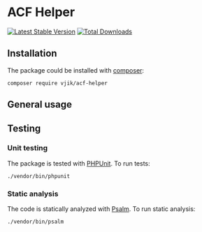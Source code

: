 # ACF Helper

[![Latest Stable Version](https://poser.pugx.org/vjik/acf-helper/v/stable.png)](https://packagist.org/packages/vjik/acf-helper)
[![Total Downloads](https://poser.pugx.org/vjik/acf-helper/downloads.png)](https://packagist.org/packages/vjik/acf-helper)


## Installation

The package could be installed with [composer](https://getcomposer.org/download/):

```shell
composer require vjik/acf-helper
```

## General usage

## Testing

### Unit testing

The package is tested with [PHPUnit](https://phpunit.de/). To run tests:

```shell
./vendor/bin/phpunit
```

### Static analysis

The code is statically analyzed with [Psalm](https://psalm.dev/). To run static analysis:

```shell
./vendor/bin/psalm
```
